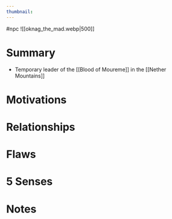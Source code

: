 ```yaml
---
thumbnail: 
---
```


#npc
![[oknag_the_mad.webp|500]]
# Summary
-   Temporary leader of the [[Blood of Moureme]] in the [[Nether Mountains]]

# Motivations
# Relationships
# Flaws
# 5 Senses
# Notes
